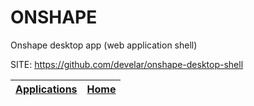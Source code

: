 # ONSHAPE
 
 Onshape desktop app (web application shell)
 
 SITE: https://github.com/develar/onshape-desktop-shell

 | [Applications](https://portable-linux-apps.github.io/apps.html) | [Home](https://portable-linux-apps.github.io)
 | --- | --- |
